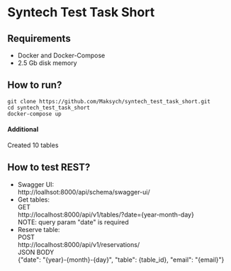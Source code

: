 # Syntech Test Task Short

## Requirements

- Docker and Docker-Compose
- 2.5 Gb disk memory

## How to run?

```shell
git clone https://github.com/Maksych/syntech_test_task_short.git
cd syntech_test_task_short
docker-compose up
```

#### Additional

Created 10 tables

## How to test REST?

- Swagger UI: \
  http://loalhsot:8000/api/schema/swagger-ui/
- Get tables: \
  GET \
  http://localhost:8000/api/v1/tables/?date={year-month-day} \
  NOTE: query param "date" is required
- Reserve table: \
  POST \
  http://localhost:8000/api/v1/reservations/ \
  JSON BODY \
  {"date": "{year}-{month}-{day}", "table": {table_id}, "email": "{email}"}
   

